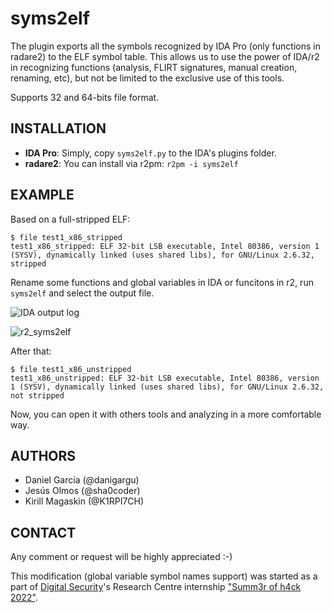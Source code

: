# syms2elf

The plugin exports all the symbols recognized by IDA Pro (only functions in radare2) to the ELF symbol table. This allows us to use the power of IDA/r2 in recognizing functions (analysis, FLIRT signatures, manual creation, renaming, etc), but not be limited to the exclusive use of this tools.

Supports 32 and 64-bits file format.

## INSTALLATION

  * **IDA Pro**: Simply, copy `syms2elf.py` to the IDA's plugins folder.
  * **radare2**: You can install via r2pm: `r2pm -i syms2elf`



## EXAMPLE

Based on a full-stripped ELF:

```
$ file test1_x86_stripped 
test1_x86_stripped: ELF 32-bit LSB executable, Intel 80386, version 1 (SYSV), dynamically linked (uses shared libs), for GNU/Linux 2.6.32, stripped
```

Rename some functions and global variables in IDA or funcitons in r2, run `syms2elf` and select the output file.

![IDA output log](https://cloud.githubusercontent.com/assets/1675387/13477862/a02aa742-e0ce-11e5-835e-3a0992a3f171.png)

![r2_syms2elf](https://cloud.githubusercontent.com/assets/1675387/13831270/adddfae2-ebd2-11e5-8dcd-877c9c67faed.png)

After that:

```
$ file test1_x86_unstripped 
test1_x86_unstripped: ELF 32-bit LSB executable, Intel 80386, version 1 (SYSV), dynamically linked (uses shared libs), for GNU/Linux 2.6.32, not stripped
```

Now, you can open it with others tools and analyzing in a more comfortable way.

## AUTHORS

  * Daniel García (@danigargu)
  * Jesús Olmos (@sha0coder)
  * Kirill Magaskin (@K1RPI7CH)

## CONTACT 

Any comment or request will be highly appreciated :-)

This modification (global variable symbol names support) was started as a part of [Digital Security](https://github.com/DSecurity)'s Research Centre internship ["Summ3r of h4ck 2022"](https://dsec.ru/about/vacancies/#internship).
